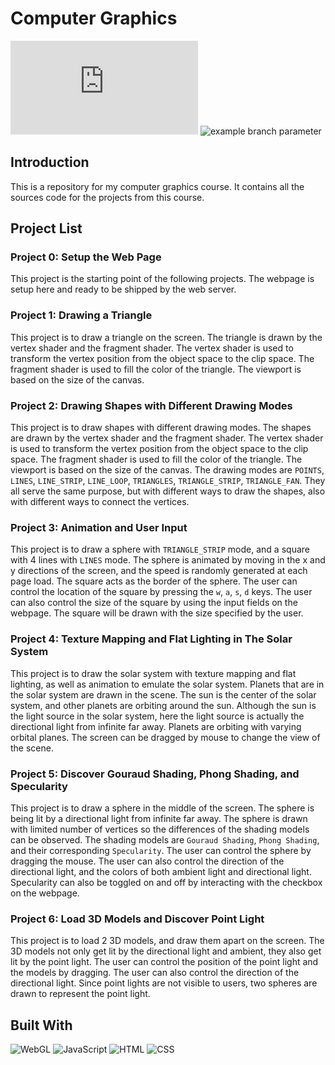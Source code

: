 # Computer Graphics

[![stats](https://img.shields.io/website-up-down-green-red/http/computer-graphics.xchen.org)]("https://computer-graphics.xchen.org")
![example branch parameter](https://github.com/xuc323/computer-graphics/actions/workflows/static.yml/badge.svg?branch=main)

## Introduction

This is a repository for my computer graphics course. It contains all the sources code for the projects from this course.

## Project List

### Project 0: Setup the Web Page

This project is the starting point of the following projects. The webpage is setup here and ready to be shipped by the web server.

### Project 1: Drawing a Triangle

This project is to draw a triangle on the screen. The triangle is drawn by the vertex shader and the fragment shader. The vertex shader is used to transform the vertex position from the object space to the clip space. The fragment shader is used to fill the color of the triangle. The viewport is based on the size of the canvas.

### Project 2: Drawing Shapes with Different Drawing Modes

This project is to draw shapes with different drawing modes. The shapes are drawn by the vertex shader and the fragment shader. The vertex shader is used to transform the vertex position from the object space to the clip space. The fragment shader is used to fill the color of the triangle. The viewport is based on the size of the canvas. The drawing modes are `POINTS`, `LINES`, `LINE_STRIP`, `LINE_LOOP`, `TRIANGLES`, `TRIANGLE_STRIP`, `TRIANGLE_FAN`. They all serve the same purpose, but with different ways to draw the shapes, also with different ways to connect the vertices.

### Project 3: Animation and User Input

This project is to draw a sphere with `TRIANGLE_STRIP` mode, and a square with 4 lines with `LINES` mode. The sphere is animated by moving in the x and y directions of the screen, and the speed is randomly generated at each page load. The square acts as the border of the sphere. The user can control the location of the square by pressing the `w`, `a`, `s`, `d` keys. The user can also control the size of the square by using the input fields on the webpage. The square will be drawn with the size specified by the user.

### Project 4: Texture Mapping and Flat Lighting in The Solar System

This project is to draw the solar system with texture mapping and flat lighting, as well as animation to emulate the solar system. Planets that are in the solar system are drawn in the scene. The sun is the center of the solar system, and other planets are orbiting around the sun. Although the sun is the light source in the solar system, here the light source is actually the directional light from infinite far away. Planets are orbiting with varying orbital planes. The screen can be dragged by mouse to change the view of the scene.

### Project 5: Discover Gouraud Shading, Phong Shading, and Specularity

This project is to draw a sphere in the middle of the screen. The sphere is being lit by a directional light from infinite far away. The sphere is drawn with limited number of vertices so the differences of the shading models can be observed. The shading models are `Gouraud Shading`, `Phong Shading`, and their corresponding `Specularity`. The user can control the sphere by dragging the mouse. The user can also control the direction of the directional light, and the colors of both ambient light and directional light. Specularity can also be toggled on and off by interacting with the checkbox on the webpage.

### Project 6: Load 3D Models and Discover Point Light

This project is to load 2 3D models, and draw them apart on the screen. The 3D models not only get lit by the directional light and ambient, they also get lit by the point light. The user can control the position of the point light and the models by dragging. The user can also control the direction of the directional light. Since point lights are not visible to users, two spheres are drawn to represent the point light.

## Built With

![WebGL](https://img.shields.io/badge/WebGL-990000?style=for-the-badge&logo=webgl&logoColor=white)
![JavaScript](https://img.shields.io/badge/JavaScript-F7DF1E?style=for-the-badge&logo=javascript&logoColor=black)
![HTML](https://img.shields.io/badge/HTML-E34F26?style=for-the-badge&logo=html5&logoColor=white)
![CSS](https://img.shields.io/badge/CSS-1572B6?style=for-the-badge&logo=css3&logoColor=white)
